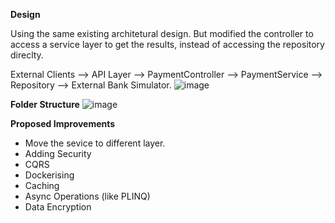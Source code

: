 **Design**

Using the same existing architetural design. But modified the controller to access a service layer to get the results, instead of accessing the repository direclty.

External Clients --> API Layer --> PaymentController --> PaymentService --> Repository --> External Bank Simulator.
![image](https://github.com/user-attachments/assets/0c22336e-735a-48cc-b132-a5c6019926e5)

**Folder Structure**
![image](https://github.com/user-attachments/assets/64847f03-88d2-4bcb-90e9-1506585220b6)

**Proposed Improvements**

* Move the sevice to different layer. 
* Adding Security
* CQRS 
* Dockerising
* Caching
* Async Operations (like PLINQ)
* Data Encryption
  
